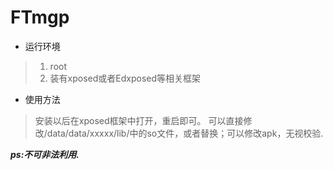 # FTmgp
- 运行环境
> 1. root
> 2. 装有xposed或者Edxposed等相关框架
- 使用方法
> 安装以后在xposed框架中打开，重启即可。
> 可以直接修改/data/data/xxxxx/lib/中的so文件，或者替换；可以修改apk，无视校验.

***ps:不可非法利用.***
